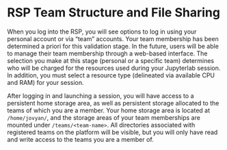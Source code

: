 # RSP Team Structure and File Sharing

When you log into the RSP, you will see options to log in using your personal account or via “team” accounts. Your team membership has been determined a priori for this validation stage. In the future, users will be able to manage their team membership through a web-based interface. The selection you make at this stage (personal or a specific team) determines who will be charged for the resources used during your Jupyterlab session. In addition, you must select a resource type (delineated via available CPU and RAM) for your session. 

After logging in and launching a session, you will have access to a persistent home storage area, as well as persistent storage allocated to the teams of which you are a member. Your home storage area is located at `/home/jovyan/`, and the storage areas of your team memberships are mounted under `/teams/<team-name>`. All directories associated with registered teams on the platform will be visible, but you will only have read and write access to the teams you are a member of.
